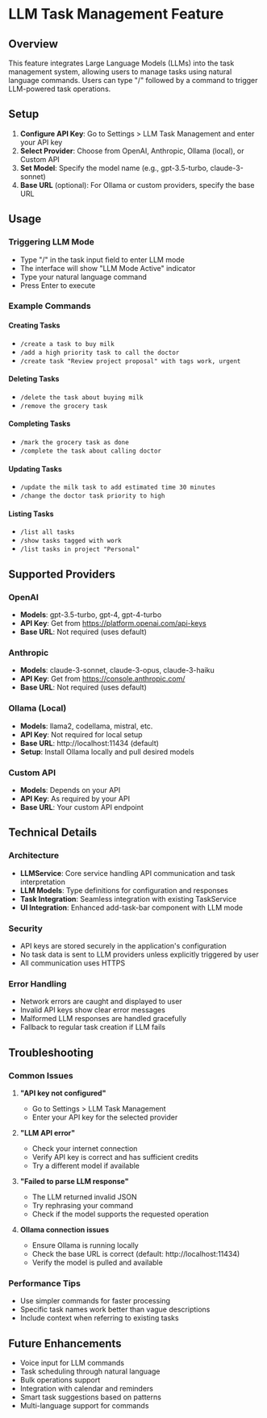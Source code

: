 # LLM Task Management Feature

## Overview

This feature integrates Large Language Models (LLMs) into the task management system, allowing users to manage tasks using natural language commands. Users can type "/" followed by a command to trigger LLM-powered task operations.

## Setup

1. **Configure API Key**: Go to Settings > LLM Task Management and enter your API key
2. **Select Provider**: Choose from OpenAI, Anthropic, Ollama (local), or Custom API
3. **Set Model**: Specify the model name (e.g., gpt-3.5-turbo, claude-3-sonnet)
4. **Base URL** (optional): For Ollama or custom providers, specify the base URL

## Usage

### Triggering LLM Mode

- Type "/" in the task input field to enter LLM mode
- The interface will show "LLM Mode Active" indicator
- Type your natural language command
- Press Enter to execute

### Example Commands

#### Creating Tasks

- `/create a task to buy milk`
- `/add a high priority task to call the doctor`
- `/create task "Review project proposal" with tags work, urgent`

#### Deleting Tasks

- `/delete the task about buying milk`
- `/remove the grocery task`

#### Completing Tasks

- `/mark the grocery task as done`
- `/complete the task about calling doctor`

#### Updating Tasks

- `/update the milk task to add estimated time 30 minutes`
- `/change the doctor task priority to high`

#### Listing Tasks

- `/list all tasks`
- `/show tasks tagged with work`
- `/list tasks in project "Personal"`

## Supported Providers

### OpenAI

- **Models**: gpt-3.5-turbo, gpt-4, gpt-4-turbo
- **API Key**: Get from https://platform.openai.com/api-keys
- **Base URL**: Not required (uses default)

### Anthropic

- **Models**: claude-3-sonnet, claude-3-opus, claude-3-haiku
- **API Key**: Get from https://console.anthropic.com/
- **Base URL**: Not required (uses default)

### Ollama (Local)

- **Models**: llama2, codellama, mistral, etc.
- **API Key**: Not required for local setup
- **Base URL**: http://localhost:11434 (default)
- **Setup**: Install Ollama locally and pull desired models

### Custom API

- **Models**: Depends on your API
- **API Key**: As required by your API
- **Base URL**: Your custom API endpoint

## Technical Details

### Architecture

- **LLMService**: Core service handling API communication and task interpretation
- **LLM Models**: Type definitions for configuration and responses
- **Task Integration**: Seamless integration with existing TaskService
- **UI Integration**: Enhanced add-task-bar component with LLM mode

### Security

- API keys are stored securely in the application's configuration
- No task data is sent to LLM providers unless explicitly triggered by user
- All communication uses HTTPS

### Error Handling

- Network errors are caught and displayed to user
- Invalid API keys show clear error messages
- Malformed LLM responses are handled gracefully
- Fallback to regular task creation if LLM fails

## Troubleshooting

### Common Issues

1. **"API key not configured"**

   - Go to Settings > LLM Task Management
   - Enter your API key for the selected provider

2. **"LLM API error"**

   - Check your internet connection
   - Verify API key is correct and has sufficient credits
   - Try a different model if available

3. **"Failed to parse LLM response"**

   - The LLM returned invalid JSON
   - Try rephrasing your command
   - Check if the model supports the requested operation

4. **Ollama connection issues**
   - Ensure Ollama is running locally
   - Check the base URL is correct (default: http://localhost:11434)
   - Verify the model is pulled and available

### Performance Tips

- Use simpler commands for faster processing
- Specific task names work better than vague descriptions
- Include context when referring to existing tasks

## Future Enhancements

- Voice input for LLM commands
- Task scheduling through natural language
- Bulk operations support
- Integration with calendar and reminders
- Smart task suggestions based on patterns
- Multi-language support for commands
